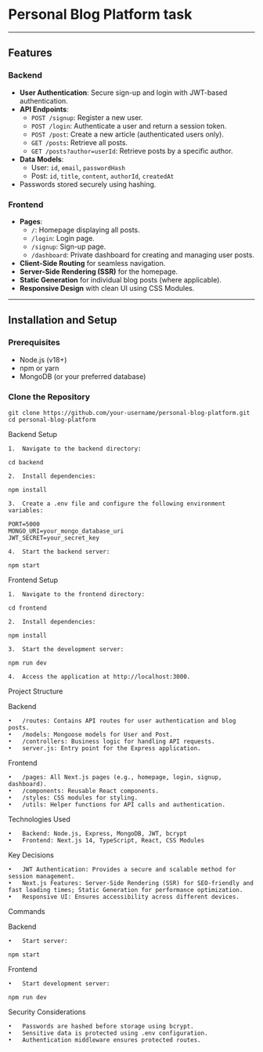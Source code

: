 # Personal Blog Platform task


---

## Features

### Backend
- **User Authentication**: Secure sign-up and login with JWT-based authentication.
- **API Endpoints**:
  - `POST /signup`: Register a new user.
  - `POST /login`: Authenticate a user and return a session token.
  - `POST /post`: Create a new article (authenticated users only).
  - `GET /posts`: Retrieve all posts.
  - `GET /posts?author=userId`: Retrieve posts by a specific author.
- **Data Models**:
  - User: `id`, `email`, `passwordHash`
  - Post: `id`, `title`, `content`, `authorId`, `createdAt`
- Passwords stored securely using hashing.

### Frontend
- **Pages**:
  - `/`: Homepage displaying all posts.
  - `/login`: Login page.
  - `/signup`: Sign-up page.
  - `/dashboard`: Private dashboard for creating and managing user posts.
- **Client-Side Routing** for seamless navigation.
- **Server-Side Rendering (SSR)** for the homepage.
- **Static Generation** for individual blog posts (where applicable).
- **Responsive Design** with clean UI using CSS Modules.

---

## Installation and Setup

### Prerequisites
- Node.js (v18+)
- npm or yarn
- MongoDB (or your preferred database)

### Clone the Repository
```
git clone https://github.com/your-username/personal-blog-platform.git
cd personal-blog-platform
```
Backend Setup

	1.	Navigate to the backend directory:
```
cd backend
```

	2.	Install dependencies:
```
npm install

```
	3.	Create a .env file and configure the following environment variables:
```
PORT=5000
MONGO_URI=your_mongo_database_uri
JWT_SECRET=your_secret_key
```

	4.	Start the backend server:
```
npm start

```

Frontend Setup

	1.	Navigate to the frontend directory:
```
cd frontend
```

	2.	Install dependencies:
```
npm install
```

	3.	Start the development server:
```
npm run dev

```
	4.	Access the application at http://localhost:3000.

Project Structure

Backend

	•	/routes: Contains API routes for user authentication and blog posts.
	•	/models: Mongoose models for User and Post.
	•	/controllers: Business logic for handling API requests.
	•	server.js: Entry point for the Express application.

Frontend

	•	/pages: All Next.js pages (e.g., homepage, login, signup, dashboard).
	•	/components: Reusable React components.
	•	/styles: CSS modules for styling.
	•	/utils: Helper functions for API calls and authentication.

Technologies Used

	•	Backend: Node.js, Express, MongoDB, JWT, bcrypt
	•	Frontend: Next.js 14, TypeScript, React, CSS Modules

Key Decisions

	•	JWT Authentication: Provides a secure and scalable method for session management.
	•	Next.js Features: Server-Side Rendering (SSR) for SEO-friendly and fast loading times; Static Generation for performance optimization.
	•	Responsive UI: Ensures accessibility across different devices.

Commands

Backend

	•	Start server:
```
npm start
```


Frontend

	•	Start development server:
```
npm run dev
```
Security Considerations

	•	Passwords are hashed before storage using bcrypt.
	•	Sensitive data is protected using .env configuration.
	•	Authentication middleware ensures protected routes.


